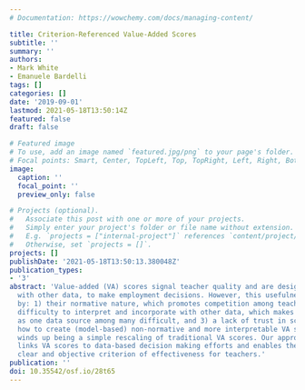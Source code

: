 ```yaml
---
# Documentation: https://wowchemy.com/docs/managing-content/

title: Criterion-Referenced Value-Added Scores
subtitle: ''
summary: ''
authors:
- Mark White
- Emanuele Bardelli
tags: []
categories: []
date: '2019-09-01'
lastmod: 2021-05-18T13:50:14Z
featured: false
draft: false

# Featured image
# To use, add an image named `featured.jpg/png` to your page's folder.
# Focal points: Smart, Center, TopLeft, Top, TopRight, Left, Right, BottomLeft, Bottom, BottomRight.
image:
  caption: ''
  focal_point: ''
  preview_only: false

# Projects (optional).
#   Associate this post with one or more of your projects.
#   Simply enter your project's folder or file name without extension.
#   E.g. `projects = ["internal-project"]` references `content/project/deep-learning/index.md`.
#   Otherwise, set `projects = []`.
projects: []
publishDate: '2021-05-18T13:50:13.380048Z'
publication_types:
- '3'
abstract: 'Value-added (VA) scores signal teacher quality and are designed to be used,
  with other data, to make employment decisions. However, this usefulness is hampered
  by: 1) their normative nature, which promotes competition among teachers, 2) their
  difficulty to interpret and incorporate with other data, which makes using VA scores
  as one data source among many difficult, and 3) a lack of trust in scores. We show
  how to create (model-based) non-normative and more interpretable VA scores, which
  winds up being a simple rescaling of traditional VA scores. Our approach more closely
  links VA scores to data-based decision making efforts and enables the creation of
  clear and objective criterion of effectiveness for teachers.'
publication: ''
doi: 10.35542/osf.io/28t65
---
```

